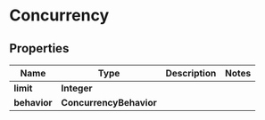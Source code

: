 

# Concurrency


## Properties

| Name | Type | Description | Notes |
|------------ | ------------- | ------------- | -------------|
|**limit** | **Integer** |  |  |
|**behavior** | **ConcurrencyBehavior** |  |  |



